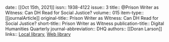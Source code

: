 date:: [[Oct 15th, 2021]]
issn:: 1938-4122
issue:: 3
title:: @Prison Writer as Witness: Can DH Read for Social Justice?
volume:: 015
item-type:: [[journalArticle]]
original-title:: Prison Writer as Witness: Can DH Read for Social Justice?
short-title:: Prison Writer as Witness
publication-title:: Digital Humanities Quarterly
journal-abbreviation:: DHQ
authors:: [[Doran Larson]]
links:: [Local library](zotero://select/groups/2386895/items/SMMDGVSC), [Web library](https://www.zotero.org/groups/2386895/items/SMMDGVSC)

